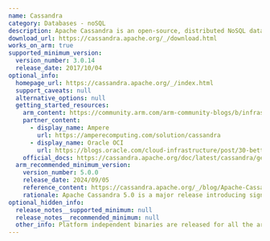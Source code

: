 ```yaml
---
name: Cassandra
category: Databases - noSQL
description: Apache Cassandra is an open-source, distributed NoSQL database designed to handle massive volumes of data on a highly scalable and highly available platform.
download_url: https://cassandra.apache.org/_/download.html
works_on_arm: true
supported_minimum_version:
  version_number: 3.0.14
  release_date: 2017/10/04
optional_info:
  homepage_url: https://cassandra.apache.org/_/index.html
  support_caveats: null
  alternative_options: null
  getting_started_resources:
    arm_content: https://community.arm.com/arm-community-blogs/b/infrastructure-solutions-blog/posts/increase-price_2d00_performance-by-deploying-cassandra-on-aws-graviton2
    partner_content:
      - display_name: Ampere
        url: https://amperecomputing.com/solution/cassandra
      - display_name: Oracle OCI
        url: https://blogs.oracle.com/cloud-infrastructure/post/30-better-tco-cassandra-oci-ampere-a1-compute
    official_docs: https://cassandra.apache.org/doc/latest/cassandra/getting-started/index.html
  arm_recommended_minimum_version:
    version_number: 5.0.0
    release_date: 2024/09/05
    reference_content: https://cassandra.apache.org/_/blog/Apache-Cassandra-5.0-Announcement.html
    rationale: Apache Cassandra 5.0 is a major release introducing significant performance, usability, and scalability enhancements. Key features include Storage Attached Indexes (SAI) for flexible querying, Trie-based memtables/SSTables for better efficiency, and the Unified Compaction Strategy (UCS) for automated data management. It also supports JDK 17 for up to 20% performance gains and adds vector search for AI applications. The release marks the end-of-life for the 3.x series, urging users to upgrade for continued support.
optional_hidden_info:
  release_notes__supported_minimum: null
  release_notes__recommended_minimum: null
  other_info: Platform independent binaries are released for all the architecture. To install minimum version of Cassandra java 8 is needed and to use the CQL shell cqlsh, install the python 2.7.
---
```

